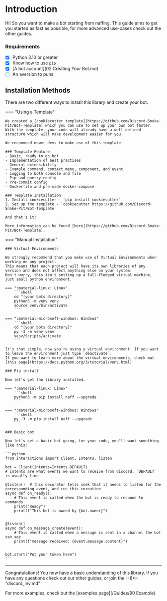 # Introduction

Hi! So you want to make a bot starting from naffing. This guide aims to get you started as fast as possible, for more advanced use-cases check out the other guides.

### Requirements

- [x] Python 3.10 or greater
- [x] Know how to use `pip`
- [x] [A bot account](02 Creating Your Bot.md)
- [ ] An aversion to puns

## Installation Methods

There are two different ways to install this library and create your bot.

=== "Using a Template"

    We created a [cookiecutter template](https://github.com/Discord-Snake-Pit/Bot-Template) which you can use to set up your own bot faster.
    With the template, your code will already have a well-defined structure which will make development easier for you.

    We recommend newer devs to make use of this template.

    ### Template Feature
    - Basic, ready to go bot
    - Implementation of best practises
    - General extensibility
    - Example command, context menu, component, and event
    - Logging to both console and file
    - Pip and poetry config
    - Pre-commit config
    - Dockerfile and pre-made docker-compose

    ### Template Installation
    1. Install cookiecutter - `pip install cookiecutter`
    2. Set up the template - `cookiecutter https://github.com/Discord-Snake-Pit/Bot-Template`

    And that's it!

    More information can be found [here](https://github.com/Discord-Snake-Pit/Bot-Template).


=== "Manual Installation"

    ### Virtual-Environments

    We strongly recommend that you make use of Virtual Environments when working on any project.
    This means that each project will have its own libraries of any version and does not affect anything else on your system.
    Don't worry, this isn't setting up a full-fledged virtual machine, just small python environment.

    === ":material-linux: Linux"
        ```shell
        cd "[your bots directory]"
        python3 -m venv venv
        source venv/bin/activate
        ```

    === ":material-microsoft-windows: Windows"
        ```shell
        cd "[your bots directory]"
        py -3 -m venv venv
        venv/Scripts/activate
        ```

    It's that simple, now you're using a virtual environment. If you want to leave the environment just type `deactivate`.
    If you want to learn more about the virtual environments, check out [this page](https://docs.python.org/3/tutorial/venv.html)

    ### Pip install

    Now let's get the library installed.

    === ":material-linux: Linux"
        ```shell
        python3 -m pip install naff --upgrade
        ```

    === ":material-microsoft-windows: Windows"
        ```shell
        py -3 -m pip install naff --upgrade
        ```

    ### Basic bot

    Now let's get a basic bot going, for your code, you'll want something like this:

    ```python
    from interactions import Client, Intents, listen

    bot = Client(intents=Intents.DEFAULT)
    # intents are what events we want to receive from discord, `DEFAULT` is usually fine

    @listen()  # this decorator tells snek that it needs to listen for the corresponding event, and run this coroutine
    async def on_ready():
        # This event is called when the bot is ready to respond to commands
        print("Ready")
        print(f"This bot is owned by {bot.owner}")


    @listen()
    async def on_message_create(event):
        # This event is called when a message is sent in a channel the bot can see
        print(f"message received: {event.message.content}")


    bot.start("Put your token here")
    ```

---

Congratulations! You now have a basic understanding of this library.
If you have any questions check out our other guides, or join the
--8<-- "discord_inv.md"

For more examples, check out the [examples page](/Guides/90 Example)
